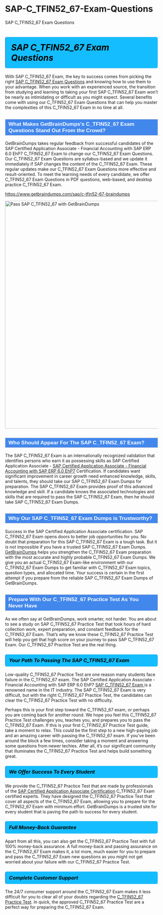 # SAP-C_TFIN52_67-Exam-Questions
SAP C_TFIN52_67 Exam Questions
<h1><strong><span style="display: block; color: #000000; background: #14BDFF; border: 0.5px solid #AED6F1; border-left: 3px solid #3498DB; padding: .6em; border-radius: 6px;">                     <em>SAP C_TFIN52_67 <span class="exam_variation">Exam Questions</span> </em>                </span></strong>            </h1>                        <p>With SAP C_TFIN52_67 Exam, the key to success comes from picking the right <a href="https://www.getbraindumps.com/sap/c-tfin52-67-braindumps">SAP C_TFIN52_67 <span class="exam_variation">Exam Questions</span></a> and             knowing how to use them to your advantage.             When you work with an experienced source, the transition from studying and learning to taking your first SAP C_TFIN52_67 Exam             won’t be nearly as intimidating or difficult as you might expect. Several benefits come with using our C_TFIN52_67 <span class="exam_variation">Exam Questions</span> that can             help you master the complexities of this C_TFIN52_67 Exam in no time at all.</p>                        <h2 style="background: #4287ec; border: 1px solid #cccccc; padding: 5px 10px;">                <span style="color: #ffffff;">                    <span style="font-size: 11pt;">                        <span style="line-height: normal;">                            <span style="font-family: Calibri,sans-serif;">                                <strong>                                    <span style="font-size: 13.0pt;">What Makes GetBrainDumps's C_TFIN52_67 <span class="exam_variation">Exam Questions</span> Stand Out From the Crowd?</span>                                </strong>                            </span>                        </span>                    </span>                </span>            </h2>                        <p>GetBrainDumps takes regular feedback from successful candidates of the SAP Certified Application Associate - Financial Accounting with SAP ERP 6.0 EhP7 C_TFIN52_67 Exam to change             our C_TFIN52_67 <span class="exam_variation">Exam Questions</span>. Our C_TFIN52_67 <span class="exam_variation">Exam Questions</span> are syllabus-based and we update it immediately if SAP changes             the content of the C_TFIN52_67 Exam.             These regular updates make our C_TFIN52_67 <span class="exam_variation">Exam Questions</span> more effective and result-oriented. To meet the learning needs of every candidate,             we offer C_TFIN52_67 <span class="exam_variation">Exam Questions</span> in PDF questions, web-based, and desktop practice C_TFIN52_67 Exam.</p>                                    <p><a href="https://www.getbraindumps.com/sap/c-tfin52-67-braindumps">https://www.getbraindumps.com/sap/c-tfin52-67-braindumps</a></p>                        <p><a href="https://www.getbraindumps.com/"><img src="https://www.getbraindumps.com/images/get-updated-exam-questions-with-discount-getbraindumps.jpg" class="postImage" alt="Pass SAP C_TFIN52_67 with GetBrainDumps" width="750"></a></p>                                        <h2 style="background: #4287ec; border: 1px solid #cccccc; padding: 5px 10px;">                <span style="color: #ffffff;">                    <span style="font-size: 11pt;">                        <span style="line-height: normal;">                            <span style="font-family: Calibri,sans-serif;">                                <strong>                                    <span style="font-size: 13.0pt;">Who Should Appear For The SAP C_TFIN52_67 Exam?</span>                                </strong>                            </span>                        </span>                    </span>                </span>            </h2>                        <p>The SAP C_TFIN52_67 Exam is an internationally recognized validation that identifies persons who earn it as possessing skills as             SAP Certified Application Associate - <a href="https://www.getbraindumps.com/sap/c-tfin52-67-braindumps">SAP Certified Application Associate - Financial Accounting with SAP ERP 6.0 EhP7</a> Certification. If candidates want significant improvement in             career growth need enhanced knowledge, skills, and talents, they should take our SAP C_TFIN52_67 <span class="exam_variation2">Exam Dumps</span> for preparation.             The SAP C_TFIN52_67 Exam provides proof of this advanced knowledge and skill. If a candidate knows the associated technologies and skills             that are required to pass the SAP C_TFIN52_67 Exam, then he should take SAP C_TFIN52_67 <span class="exam_variation2">Exam Dumps</span>.</p>                        <h2 style="background: #4287ec; border: 1px solid #cccccc; padding: 5px 10px;">                <span style="color: #ffffff;">                    <span style="font-size: 11pt;">                        <span style="line-height: normal;">                            <span style="font-family: Calibri,sans-serif;">                                <strong>                                    <span style="font-size: 13.0pt;">Why Our SAP C_TFIN52_67 <span class="exam_variation2">Exam Dumps</span> is Trustworthy?</span>                                </strong>                            </span>                        </span>                    </span>                </span>            </h2>                        <p>Success in the SAP Certified Application Associate certification. SAP C_TFIN52_67 Exam opens doors to better job opportunities for you.             No doubt that preparation for this SAP C_TFIN52_67 Exam is a tough task. But it is not impossible if you have a trusted SAP C_TFIN52_67 <span class="exam_variation2">Exam Dumps</span>.             <a href="https://www.getbraindumps.com/">GetBrainDumps</a> helps you strengthen the C_TFIN52_67 Exam preparation with the most accurate and highly probable C_TFIN52_67 <span class="exam_variation2">Exam Dumps</span>. We give you an             actual C_TFIN52_67 Exam-like environment with our C_TFIN52_67 <span class="exam_variation2">Exam Dumps</span> to get familiar with C_TFIN52_67 Exam topics, question types, and allocated time.             Your success is certain in the first attempt if you prepare from the reliable SAP C_TFIN52_67 <span class="exam_variation2">Exam Dumps</span> of GetBrainDumps.</p>                        <h2 style="background: #4287ec; border: 1px solid #cccccc; padding: 5px 10px;">                <span style="color: #ffffff;">                    <span style="font-size: 11pt;">                        <span style="line-height: normal;">                            <span style="font-family: Calibri,sans-serif;">                                <strong>                                    <span style="font-size: 13.0pt;">Prepare With Our C_TFIN52_67 <span class="exam_variation3">Practice Test</span> As You Never Have</span>                                </strong>                            </span>                        </span>                    </span>                </span>            </h2>                        <p>As we often say at GetBrainDumps, work smarter, not harder. You are about to see a study on SAP C_TFIN52_67 <span class="exam_variation3">Practice Test</span> that took hours of hard collection work,             expert preparation, and constant feedback for the C_TFIN52_67 Exam. That’s why we know these C_TFIN52_67 <span class="exam_variation3">Practice Test</span> will help you get that high score on your             journey to pass SAP C_TFIN52_67 Exam. Our C_TFIN52_67 <span class="exam_variation3">Practice Test</span> are the real thing.</p>                        <h3>                <strong>                    <span style="display: block; color: #000000; background: #14BDFF; border: 0.5px solid #AED6F1; border-left: 3px solid #3498DB; padding: .6em; border-radius: 6px;">                        <em>Your Path To Passing The SAP C_TFIN52_67 Exam</em>                    </span>                </strong>            </h3>                        <p>Low-quality C_TFIN52_67 <span class="exam_variation3">Practice Test</span> are one reason many students face failure in the C_TFIN52_67 exam. The SAP Certified Application Associate - Financial Accounting with SAP ERP 6.0 EhP7 <a href="https://www.getbraindumps.com/sap-braindumps.html">SAP C_TFIN52_67 Exam </a>             is a renowned name in the IT industry. The SAP C_TFIN52_67 Exam is very difficult, but with the right C_TFIN52_67 <span class="exam_variation3">Practice Test</span>, the candidates can clear the             C_TFIN52_67 <span class="exam_variation3">Practice Test</span> with no difficulty.</p>                        <p>Perhaps this is your first step toward the C_TFIN52_67 exam, or perhaps you are coming back for another round. We hope you feel this             C_TFIN52_67 <span class="exam_variation3">Practice Test</span> challenges you,             teaches you, and prepares you to pass the C_TFIN52_67 Exam. If this is your first C_TFIN52_67 <span class="exam_variation3">Practice Test</span> guide, take a moment to relax. This could be the first step to             a new high-paying job and an amazing career with passing the C_TFIN52_67 exam. If you’ve been around the block a few times, consider taking a moment and             answering some questions from newer techies. After all, it’s our significant community that illuminates the C_TFIN52_67 <span class="exam_variation3">Practice Test</span> and helps build something great.</p>                        <h3>                <strong>                    <span style="display: block; color: #000000; background: #14BDFF; border: 0.5px solid #AED6F1; border-left: 3px solid #3498DB; padding: .6em; border-radius: 6px;">                        <em>We Offer Success To Every Student</em>                    </span>                </strong>            </h3>                        <p>We provide the C_TFIN52_67 <span class="exam_variation4">Practice Test</span> that are made by professionals of the <a href="https://www.getbraindumps.com/sap/sap-certified-application-associate-braindumps.html">SAP Certified Application Associate Certification</a> C_TFIN52_67 Exam certified experts.             They have designed the C_TFIN52_67 <span class="exam_variation4">Practice Test</span> that cover all aspects of the C_TFIN52_67 Exam, allowing you to prepare for the            C_TFIN52_67 Exam with minimum effort.             GetBrainDumps is a trusted site for every student that is paving the path to success for every student.</p>                        <h3>                <strong>                    <span style="display: block; color: #000000; background: #14BDFF; border: 0.5px solid #AED6F1; border-left: 3px solid #3498DB; padding: .6em; border-radius: 6px;">                        <em>Full Money-Back Guarantee</em>                    </span>                </strong>            </h3>                        <p>Apart from all this, you can also get the C_TFIN52_67 <span class="exam_variation4">Practice Test</span> with full 100% money-back assurance. A full money-back and passing assurance on             the C_TFIN52_67 Exam makes it,             a lot more, much easier for you to prepare and pass the C_TFIN52_67 Exam new questions as you might             not get worried about your failure with our C_TFIN52_67 <span class="exam_variation4">Practice Test</span>.</p>                                    <h3>                <strong>                    <span style="display: block; color: #000000; background: #14BDFF; border: 0.5px solid #AED6F1; border-left: 3px solid #3498DB; padding: .6em; border-radius: 6px;">                        <em>Complete Customer Support</em>                    </span>                </strong>            </h3>                        <p>The 24/7 consumer support around the C_TFIN52_67 Exam makes it less difficult for you to clear all of your doubts regarding the <a href="https://www.getbraindumps.com/sap/c-tfin52-67-braindumps">C_TFIN52_67 <span class="exam_variation4">Practice Test</span></a>. In quick,             the approved C_TFIN52_67 <span class="exam_variation4">Practice Test</span> are a perfect way for preparing the C_TFIN52_67 Exam.</p>                    
